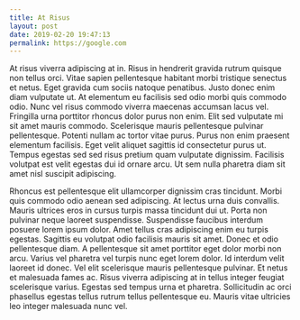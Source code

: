 ```yaml
---
title: At Risus
layout: post
date: 2019-02-20 19:47:13
permalink: https://google.com
---
```



At risus viverra adipiscing at in. Risus in hendrerit gravida rutrum quisque non tellus orci. Vitae sapien pellentesque habitant morbi tristique senectus et netus. Eget gravida cum sociis natoque penatibus. Justo donec enim diam vulputate ut. At elementum eu facilisis sed odio morbi quis commodo odio. Nunc vel risus commodo viverra maecenas accumsan lacus vel. Fringilla urna porttitor rhoncus dolor purus non enim. Elit sed vulputate mi sit amet mauris commodo. Scelerisque mauris pellentesque pulvinar pellentesque. Potenti nullam ac tortor vitae purus. Purus non enim praesent elementum facilisis. Eget velit aliquet sagittis id consectetur purus ut. Tempus egestas sed sed risus pretium quam vulputate dignissim. Facilisis volutpat est velit egestas dui id ornare arcu. Ut sem nulla pharetra diam sit amet nisl suscipit adipiscing.



Rhoncus est pellentesque elit ullamcorper dignissim cras tincidunt. Morbi quis commodo odio aenean sed adipiscing. At lectus urna duis convallis. Mauris ultrices eros in cursus turpis massa tincidunt dui ut. Porta non pulvinar neque laoreet suspendisse. Suspendisse faucibus interdum posuere lorem ipsum dolor. Amet tellus cras adipiscing enim eu turpis egestas. Sagittis eu volutpat odio facilisis mauris sit amet. Donec et odio pellentesque diam. A pellentesque sit amet porttitor eget dolor morbi non arcu. Varius vel pharetra vel turpis nunc eget lorem dolor. Id interdum velit laoreet id donec. Vel elit scelerisque mauris pellentesque pulvinar. Et netus et malesuada fames ac. Risus viverra adipiscing at in tellus integer feugiat scelerisque varius. Egestas sed tempus urna et pharetra. Sollicitudin ac orci phasellus egestas tellus rutrum tellus pellentesque eu. Mauris vitae ultricies leo integer malesuada nunc vel.
